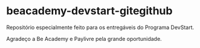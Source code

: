 # beacademy-devstart-gitegithub

Repositório especialmente feito para os entregáveis do Programa DevStart.

Agradeço a Be Academy e Paylivre pela grande oportunidade.
